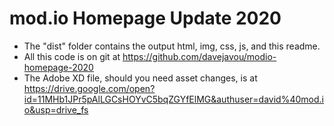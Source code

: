 # mod.io Homepage Update 2020

- The "dist" folder contains the output html, img, css, js, and this readme.
- All this code is on git at https://github.com/davejavou/modio-homepage-2020
- The Adobe XD file, should you need asset changes, is at https://drive.google.com/open?id=11MHb1JPr5pAlLGCsHOYvC5bqZGYfElMG&authuser=david%40mod.io&usp=drive_fs
